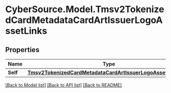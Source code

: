 # CyberSource.Model.Tmsv2TokenizedCardMetadataCardArtIssuerLogoAssetLinks
## Properties

Name | Type | Description | Notes
------------ | ------------- | ------------- | -------------
**Self** | [**Tmsv2TokenizedCardMetadataCardArtIssuerLogoAssetLinksSelf**](Tmsv2TokenizedCardMetadataCardArtIssuerLogoAssetLinksSelf.md) |  | [optional] 

[[Back to Model list]](../README.md#documentation-for-models) [[Back to API list]](../README.md#documentation-for-api-endpoints) [[Back to README]](../README.md)

